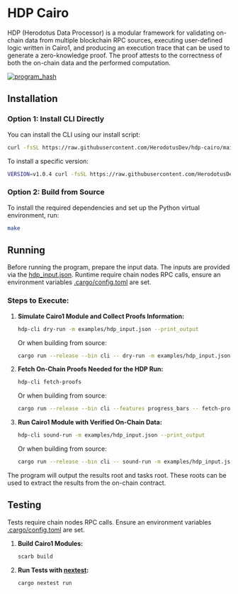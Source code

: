 # HDP Cairo

HDP (Herodotus Data Processor) is a modular framework for validating on-chain data from multiple blockchain RPC sources, executing user-defined logic written in Cairo1, and producing an execution trace that can be used to generate a zero-knowledge proof. The proof attests to the correctness of both the on-chain data and the performed computation.

<p align="left">
  <a href="https://herodotusdev.github.io/hdp-cairo/program_hash.json">
    <img src="https://img.shields.io/badge/dynamic/json?url=https://herodotusdev.github.io/hdp-cairo/program_hash.json&query=$.program_hash&label=program_hash&color=blue&style=flat-square" alt="program_hash">
  </a>
</p>

## Installation

### Option 1: Install CLI Directly

You can install the CLI using our install script:

```bash
curl -fsSL https://raw.githubusercontent.com/HerodotusDev/hdp-cairo/main/install-cli.sh | bash
```

To install a specific version:

```bash
VERSION=v1.0.4 curl -fsSL https://raw.githubusercontent.com/HerodotusDev/hdp-cairo/main/install-cli.sh | bash
```

### Option 2: Build from Source

To install the required dependencies and set up the Python virtual environment, run:

```bash
make
```

## Running

Before running the program, prepare the input data. The inputs are provided via the [hdp_input.json](examples/hdp_input.json).
Runtime require chain nodes RPC calls, ensure an environment variables [.cargo/config.toml](.cargo/config.example.toml) are set.

### Steps to Execute:

1. **Simulate Cairo1 Module and Collect Proofs Information:**
   ```bash
   hdp-cli dry-run -m examples/hdp_input.json --print_output
   ```
   
   Or when building from source:
   ```bash
   cargo run --release --bin cli -- dry-run -m examples/hdp_input.json --print_output
   ```

2. **Fetch On-Chain Proofs Needed for the HDP Run:**
   ```bash
   hdp-cli fetch-proofs
   ```
   
   Or when building from source:
   ```bash
   cargo run --release --bin cli --features progress_bars -- fetch-proofs
   ```

3. **Run Cairo1 Module with Verified On-Chain Data:**
   ```bash
   hdp-cli sound-run -m examples/hdp_input.json --print_output
   ```
   
   Or when building from source:
   ```bash
   cargo run --release --bin cli -- sound-run -m examples/hdp_input.json --print_output
   ```

The program will output the results root and tasks root. These roots can be used to extract the results from the on-chain contract.

## Testing

Tests require chain nodes RPC calls. Ensure an environment variables [.cargo/config.toml](.cargo/config.example.toml) are set.

1. **Build Cairo1 Modules:**

   ```bash
   scarb build
   ```

2. **Run Tests with [nextest](https://nexte.st/):**
   ```bash
   cargo nextest run
   ```
